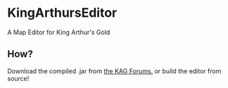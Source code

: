 KingArthursEditor
=================

A Map Editor for King Arthur's Gold

How?
----
Download the compiled .jar from <a href="https://forum.kag2d.com/resources/map-editor.173/">the KAG Forums.</a>
or build the editor from source!
